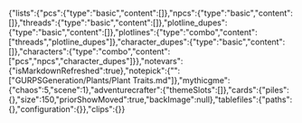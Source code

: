 {"lists":{"pcs":{"type":"basic","content":[]},"npcs":{"type":"basic","content":[]},"threads":{"type":"basic","content":[]},"plotline_dupes":{"type":"basic","content":[]},"plotlines":{"type":"combo","content":["threads","plotline_dupes"]},"character_dupes":{"type":"basic","content":[]},"characters":{"type":"combo","content":["pcs","npcs","character_dupes"]}},"notevars":{"isMarkdownRefreshed":true},"notepick":{"":["GURPSGeneration/Plants/Plant Traits.md"]},"mythicgme":{"chaos":5,"scene":1},"adventurecrafter":{"themeSlots":[]},"cards":{"piles":{},"size":150,"priorShowMoved":true,"backImage":null},"tablefiles":{"paths":{},"configuration":{}},"clips":{}}